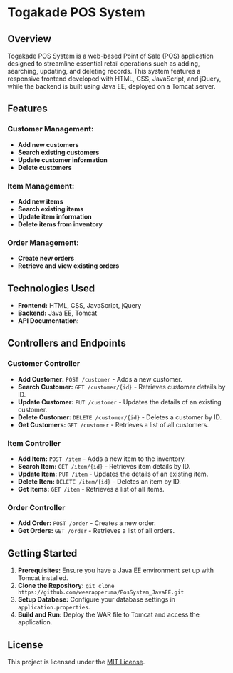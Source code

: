 # Togakade POS System

## Overview
Togakade POS System is a web-based Point of Sale (POS) application designed to streamline essential retail operations such as adding, searching, updating, and deleting records. This system features a responsive frontend developed with HTML, CSS, JavaScript, and jQuery, while the backend is built using Java EE, deployed on a Tomcat server.
## Features
### Customer Management:
- **Add new customers**
- **Search existing customers**
- **Update customer information**
- **Delete customers**

### Item Management:
- **Add new items**
- **Search existing items**
- **Update item information**
- **Delete items from inventory**

### Order Management:
- **Create new orders**
- **Retrieve and view existing orders**

## Technologies Used
- **Frontend:** HTML, CSS, JavaScript, jQuery
- **Backend:** Java EE, Tomcat
- **API Documentation:** 

## Controllers and Endpoints

### Customer Controller
- **Add Customer:** `POST /customer` - Adds a new customer.
- **Search Customer:** `GET /customer/{id}` - Retrieves customer details by ID.
- **Update Customer:** `PUT /customer` - Updates the details of an existing customer.
- **Delete Customer:** `DELETE /customer/{id}` - Deletes a customer by ID.
- **Get Customers:** `GET /customer` - Retrieves a list of all customers.

### Item Controller
- **Add Item:** `POST /item` - Adds a new item to the inventory.
- **Search Item:** `GET /item/{id}` - Retrieves item details by ID.
- **Update Item:** `PUT /item` - Updates the details of an existing item.
- **Delete Item:** `DELETE /item/{id}` - Deletes an item by ID.
- **Get Items:** `GET /item` - Retrieves a list of all items.

### Order Controller
- **Add Order:** `POST /order` - Creates a new order.
- **Get Orders:** `GET /order` - Retrieves a list of all orders.

## Getting Started
1. **Prerequisites:** Ensure you have a Java EE environment set up with Tomcat installed.
2. **Clone the Repository:** `git clone https://github.com/weerapperuma/PosSystem_JavaEE.git`
3. **Setup Database:** Configure your database settings in `application.properties`.
4. **Build and Run:** Deploy the WAR file to Tomcat and access the application.

## License
This project is licensed under the [MIT License](LICENSE).
